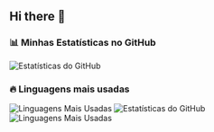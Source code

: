 ## Hi there 👋

<!--
**PedroTEC17/PedroTEC17** is a ✨ _special_ ✨ repository because its `README.md` (this file) appears on your GitHub profile.

Here are some ideas to get you started:

- 🔭 I’m currently working on ...
- 🌱 I’m currently learning ...
- 👯 I’m looking to collaborate on ...
- 🤔 I’m looking for help with ...
- 💬 Ask me about ...
- 📫 How to reach me: ...
- 😄 Pronouns: ...
- ⚡ Fun fact: ...
-->
### 📊 Minhas Estatísticas no GitHub  

![Estatísticas do GitHub](https://github-readme-stats.vercel.app/api?username=PedroTEC17&show_icons=true&theme=dark)
### 🔥 Linguagens mais usadas  
![Linguagens Mais Usadas](https://github-readme-stats.vercel.app/api/top-langs/?username=PedroTEC17&layout=compact&theme=dark)
![Estatísticas do GitHub](https://github-readme-stats.vercel.app/api?username=PedroTEC17&show_icons=true&theme=tokyonight)
![Linguagens Mais Usadas](https://github-readme-stats.vercel.app/api/top-langs/?username=PedroTEC17&layout=compact&theme=tokyonight)

